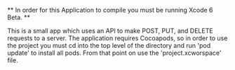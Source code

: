 ** In order for this Application to compile you must be running Xcode 6 Beta. ** 

This is a small app which uses an API to make POST, PUT, and DELETE requests to a server. The application requires Cocoapods, so in order to use the project you must cd into the top level of the directory and run 'pod update' to install all pods. From that point on use the 'project.xcworspace' file. 



